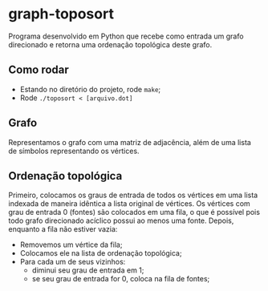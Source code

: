# graph-toposort

Programa desenvolvido em Python que recebe como entrada um grafo direcionado e retorna uma ordenação topológica deste grafo.

## Como rodar

- Estando no diretório do projeto, rode `make`;
- Rode `./toposort < [arquivo.dot]`

## Grafo

Representamos o grafo com uma matriz de adjacência, além de uma lista de símbolos representando os vértices.

## Ordenação topológica

Primeiro, colocamos os graus de entrada de todos os vértices em uma lista indexada de maneira idêntica a lista original de vértices. Os vértices com grau de entrada 0 (fontes) são colocados em uma fila, o que é possível pois todo grafo direcionado acíclico possui ao menos uma fonte.
Depois, enquanto a fila não estiver vazia:
- Removemos um vértice da fila;
- Colocamos ele na lista de ordenação topológica;
- Para cada um de seus vizinhos:
    - diminui seu grau de entrada em 1;
    - se seu grau de entrada for 0, coloca na fila de fontes;
